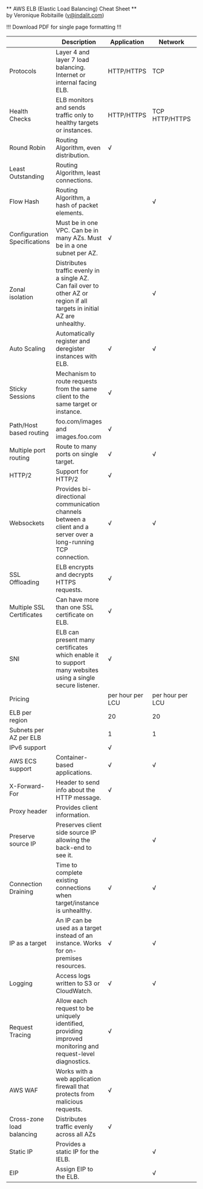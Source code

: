 ** AWS ELB (Elastic Load Balancing) Cheat Sheet **  							
by Veronique Robitaille (v@indalit.com)  	


!!! Download PDF for single page formatting !!!


  || Description | Application | Network | Classic |
--------- | ----------- | ------------- | ---------- | ---------
Protocols |	Layer 4 and layer 7 load balancing. Internet or internal facing ELB. | HTTP/HTTPS |	TCP	| TCP/SSL HTTP/HTTPS |
Health Checks |	ELB monitors and sends traffic only to healthy targets or instances. | HTTP/HTTPS |	TCP HTTP/HTTPS | TCP/SSL HTTP/HTTPS
Round Robin	|	Routing Algorithm, even distribution.	|	√	|		|	√
Least Outstanding	|	Routing Algorithm, least connections.	|		|		|	√
Flow Hash	|	Routing Algorithm, a hash of packet elements.	|		|	√	|	
Configuration Specifications	|	Must be in one VPC.  Can be in many AZs.  Must be in a one subnet per AZ.	|	√	|	|		√
Zonal isolation	|	Distributes traffic evenly in a single AZ.  Can fail over to other AZ or region if all targets in initial AZ are unhealthy.	|		|	√	|	
Auto Scaling	|	Automatically register and deregister instances with ELB.	|	√	|	√	|	√
Sticky Sessions	|	Mechanism to route requests from the same client to the same target or instance.	|	√	|		|	√
Path/Host based routing	|	foo.com/images and images.foo.com	|	√	|    |			
Multiple port routing	|	Route to many ports on single target.	|	√	|	√	|	
HTTP/2	|	Support for HTTP/2	|	√	|   |			
Websockets 	|	Provides bi-directional communication channels between a client and a server over a long-running TCP connection.	|	√	|	√	|	
SSL Offloading	|	ELB encrypts and decrypts HTTPS requests.	|	√		|   |		√
Multiple SSL Certificates	|	Can have more than one SSL certificate on ELB.	|	√	|		|	
SNI	|	ELB can present many certificates which enable it to support many websites using a single secure listener.	|	√	|	|		
Pricing	|		|	per hour   per LCU	|	per hour   per LCU	|	per hour   per GB
ELB per region		|		| 20	|	20	|	20
Subnets per AZ per ELB	|		|	1	|	1	|	1
IPv6 support	|		|	√	|	|		
AWS ECS support	|	Container-based applications.	|	√	|	√	|	
X-Forward-For	|	Header to send info about the HTTP message.	|	√	|	|		√
Proxy header	|	Provides client information.	|		|		|	TCP/SSL
Preserve source IP	|	Preserves client side source IP allowing the back-end to see it. 		|	|	√	|	
Connection Draining	|	Time to complete existing connections when target/instance is unhealthy.	|	√	|	√	|	√
IP as a target	|	An IP can be used as a target instead of an instance.  Works for on-premises resources.	|	√	|	√	|	
Logging	|	Access logs written to S3 or CloudWatch.	|	√	|	√	|	√
Request Tracing	|	Allow each request to be uniquely identified, providing improved monitoring and request-level diagnostics.	| √	| |			
AWS WAF	|	Works with a web application firewall that protects from malicious requests.	|	√	|		|	
Cross-zone load balancing	|	Distributes traffic evenly across all AZs	|	√	|  |			√
Static IP	|	Provides a static IP for the lELB.	|		|	√	|	
EIP		| Assign EIP to the ELB.		| |		√		|